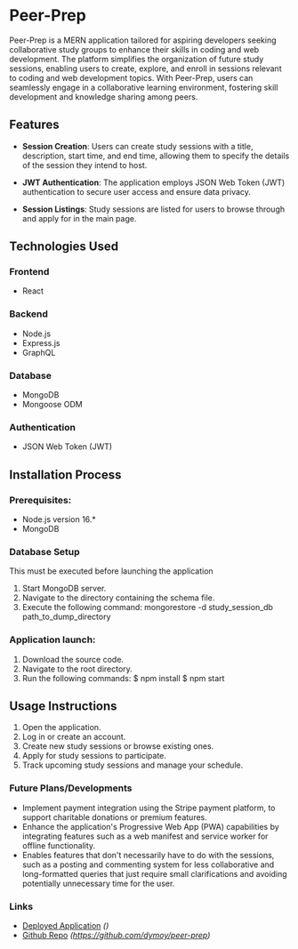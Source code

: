 # Peer-Prep

Peer-Prep is a MERN application tailored for aspiring developers seeking collaborative study groups to enhance their skills in coding and web development. The platform simplifies the organization of future study sessions, enabling users to create, explore, and enroll in sessions relevant to coding and web development topics. With Peer-Prep, users can seamlessly engage in a collaborative learning environment, fostering skill development and knowledge sharing among peers.

## Features

- **Session Creation**: Users can create study sessions with a title, description, start time, and end time, allowing them to specify the details of the session they intend to host.
  
- **JWT Authentication**: The application employs JSON Web Token (JWT) authentication to secure user access and ensure data privacy.
  
- **Session Listings**: Study sessions are listed for users to browse through and apply for in the main page.
  
## Technologies Used

### Frontend
- React

### Backend
- Node.js
- Express.js
- GraphQL
  
### Database
- MongoDB
- Mongoose ODM
  
### Authentication
- JSON Web Token (JWT)

## Installation Process

### Prerequisites:
- Node.js version 16.*
- MongoDB

### Database Setup
 This must be executed before launching the application
1. Start MongoDB server.
2. Navigate to the directory containing the schema file.
3. Execute the following command:
 mongorestore -d study_session_db path_to_dump_directory

### Application launch:
1. Download the source code.
2. Navigate to the root directory.
3. Run the following commands:
$ npm install
$ npm start

## Usage Instructions
1. Open the application.
2. Log in or create an account.
3. Create new study sessions or browse existing ones.
4. Apply for study sessions to participate.
5. Track upcoming study sessions and manage your schedule.


### Future Plans/Developments 
- Implement payment integration using the Stripe payment platform, to support charitable donations or premium features.
- Enhance the application's Progressive Web App (PWA) capabilities by integrating features such as a web manifest and service worker for offline functionality.
- Enables features that don't necessarily have to do with the sessions, such as a posting and commenting system for less collaborative and long-formatted queries that just require small clarifications and avoiding potentially unnecessary time for the user.


### Links
- [Deployed Application](#) *()*
- [Github Repo](#) *(https://github.com/dymoy/peer-prep)*





